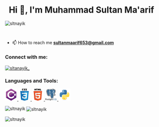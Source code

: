 <h1 align="center">Hi 👋, I'm Muhammad Sultan Ma'arif</h1>
<p align="left"> <img src="https://komarev.com/ghpvc/?username=sltnayik&label=Profile%20views&color=0e75b6&style=flat" alt="sltnayik" /> </p>

<p align="left"> <a href="https://twitter.com/" target="blank"><img src="https://img.shields.io/twitter/follow/?logo=twitter&style=for-the-badge" alt="" /></a> </p>

- 📫 How to reach me **sultanmaarif653@gmail.com**

<h3 align="left">Connect with me:</h3>
<p align="left">
<a href="https://instagram.com/sltanayik_" target="blank"><img align="center" src="https://raw.githubusercontent.com/rahuldkjain/github-profile-readme-generator/master/src/images/icons/Social/instagram.svg" alt="sltanayik_" height="30" width="40" /></a>
</p>

<h3 align="left">Languages and Tools:</h3>
<p align="left"> <a href="https://www.w3schools.com/cs/" target="_blank" rel="noreferrer"> <img src="https://raw.githubusercontent.com/devicons/devicon/master/icons/csharp/csharp-original.svg" alt="csharp" width="40" height="40"/> </a> <a href="https://www.w3schools.com/css/" target="_blank" rel="noreferrer"> <img src="https://raw.githubusercontent.com/devicons/devicon/master/icons/css3/css3-original-wordmark.svg" alt="css3" width="40" height="40"/> </a> <a href="https://www.w3.org/html/" target="_blank" rel="noreferrer"> <img src="https://raw.githubusercontent.com/devicons/devicon/master/icons/html5/html5-original-wordmark.svg" alt="html5" width="40" height="40"/> </a> <a href="https://www.postgresql.org" target="_blank" rel="noreferrer"> <img src="https://raw.githubusercontent.com/devicons/devicon/master/icons/postgresql/postgresql-original-wordmark.svg" alt="postgresql" width="40" height="40"/> </a> <a href="https://www.python.org" target="_blank" rel="noreferrer"> <img src="https://raw.githubusercontent.com/devicons/devicon/master/icons/python/python-original.svg" alt="python" width="40" height="40"/> </a> </p>

<p><img align="left" src="https://github-readme-stats.vercel.app/api/top-langs?username=sltnayik&show_icons=true&locale=en&layout=compact" alt="sltnayik" /></p>

<p>&nbsp;<img align="center" src="https://github-readme-stats.vercel.app/api?username=sltnayik&show_icons=true&locale=en" alt="sltnayik" /></p>

<p><img align="center" src="https://github-readme-streak-stats.herokuapp.com/?user=sltnayik&" alt="sltnayik" /></p>
